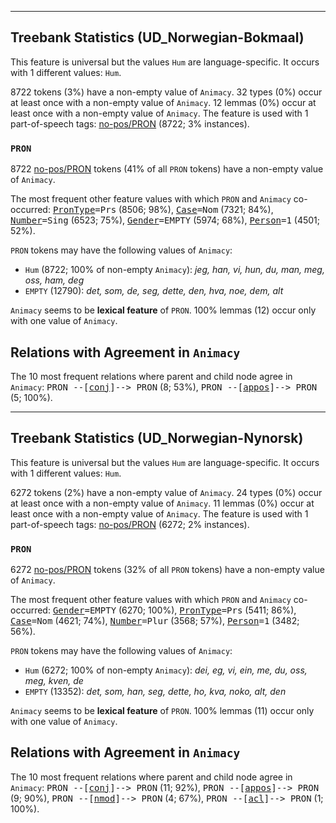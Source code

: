 

--------------------------------------------------------------------------------

## Treebank Statistics (UD_Norwegian-Bokmaal)

This feature is universal but the values `Hum` are language-specific.
It occurs with 1 different values: `Hum`.

8722 tokens (3%) have a non-empty value of `Animacy`.
32 types (0%) occur at least once with a non-empty value of `Animacy`.
12 lemmas (0%) occur at least once with a non-empty value of `Animacy`.
The feature is used with 1 part-of-speech tags: [no-pos/PRON]() (8722; 3% instances).

### `PRON`

8722 [no-pos/PRON]() tokens (41% of all `PRON` tokens) have a non-empty value of `Animacy`.

The most frequent other feature values with which `PRON` and `Animacy` co-occurred: <tt><a href="PronType.html">PronType</a>=Prs</tt> (8506; 98%), <tt><a href="Case.html">Case</a>=Nom</tt> (7321; 84%), <tt><a href="Number.html">Number</a>=Sing</tt> (6523; 75%), <tt><a href="Gender.html">Gender</a>=EMPTY</tt> (5974; 68%), <tt><a href="Person.html">Person</a>=1</tt> (4501; 52%).

`PRON` tokens may have the following values of `Animacy`:

* `Hum` (8722; 100% of non-empty `Animacy`): <em>jeg, han, vi, hun, du, man, meg, oss, ham, deg</em>
* `EMPTY` (12790): <em>det, som, de, seg, dette, den, hva, noe, dem, alt</em>

`Animacy` seems to be **lexical feature** of `PRON`. 100% lemmas (12) occur only with one value of `Animacy`.

## Relations with Agreement in `Animacy`

The 10 most frequent relations where parent and child node agree in `Animacy`:
<tt>PRON --[<a href="../dep/conj.html">conj</a>]--> PRON</tt> (8; 53%),
<tt>PRON --[<a href="../dep/appos.html">appos</a>]--> PRON</tt> (5; 100%).



--------------------------------------------------------------------------------

## Treebank Statistics (UD_Norwegian-Nynorsk)

This feature is universal but the values `Hum` are language-specific.
It occurs with 1 different values: `Hum`.

6272 tokens (2%) have a non-empty value of `Animacy`.
24 types (0%) occur at least once with a non-empty value of `Animacy`.
11 lemmas (0%) occur at least once with a non-empty value of `Animacy`.
The feature is used with 1 part-of-speech tags: [no-pos/PRON]() (6272; 2% instances).

### `PRON`

6272 [no-pos/PRON]() tokens (32% of all `PRON` tokens) have a non-empty value of `Animacy`.

The most frequent other feature values with which `PRON` and `Animacy` co-occurred: <tt><a href="Gender.html">Gender</a>=EMPTY</tt> (6270; 100%), <tt><a href="PronType.html">PronType</a>=Prs</tt> (5411; 86%), <tt><a href="Case.html">Case</a>=Nom</tt> (4621; 74%), <tt><a href="Number.html">Number</a>=Plur</tt> (3568; 57%), <tt><a href="Person.html">Person</a>=1</tt> (3482; 56%).

`PRON` tokens may have the following values of `Animacy`:

* `Hum` (6272; 100% of non-empty `Animacy`): <em>dei, eg, vi, ein, me, du, oss, meg, kven, de</em>
* `EMPTY` (13352): <em>det, som, han, seg, dette, ho, kva, noko, alt, den</em>

`Animacy` seems to be **lexical feature** of `PRON`. 100% lemmas (11) occur only with one value of `Animacy`.

## Relations with Agreement in `Animacy`

The 10 most frequent relations where parent and child node agree in `Animacy`:
<tt>PRON --[<a href="../dep/conj.html">conj</a>]--> PRON</tt> (11; 92%),
<tt>PRON --[<a href="../dep/appos.html">appos</a>]--> PRON</tt> (9; 90%),
<tt>PRON --[<a href="../dep/nmod.html">nmod</a>]--> PRON</tt> (4; 67%),
<tt>PRON --[<a href="../dep/acl.html">acl</a>]--> PRON</tt> (1; 100%).

